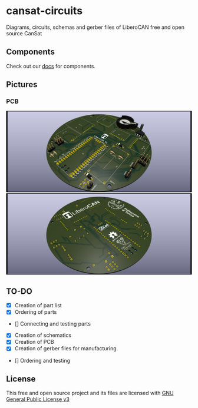 # cansat-circuits
Diagrams, circuits, schemas and gerber files of LiberoCAN free and open source CanSat

## Components
Check out our [docs](https://www.notion.so/astrateampolito/Components-Sensor-Payload-24f630e80aeb4f689f4a4227b104ff25) for components.

## Pictures
### PCB
![Front](pictures/liberocan-pcb-render-iso-1.png)
![Back](pictures/liberocan-pcb-render-iso-2.png)

## TO-DO
- [X] Creation of part list
- [X] Ordering of parts
- [] Connecting and testing parts
- [x] Creation of schematics
- [x] Creation of PCB
- [x] Creation of gerber files for manufacturing
- [] Ordering and testing

## License
This free and open source project and its files are licensed with [GNU General Public License v3](https://www.gnu.org/licenses/gpl-3.0.html)
